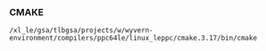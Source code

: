 ### CMAKE

```
/xl_le/gsa/tlbgsa/projects/w/wyvern-environment/compilers/ppc64le/linux_leppc/cmake.3.17/bin/cmake
```

